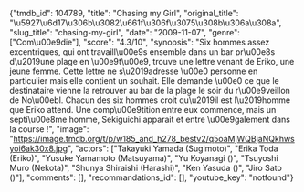{"tmdb_id": 104789, "title": "Chasing my Girl", "original_title": "\u5927\u6d17\u306b\u3082\u661f\u306f\u3075\u308b\u306a\u308a", "slug_title": "chasing-my-girl", "date": "2009-11-07", "genre": ["Com\u00e9die"], "score": "4.3/10", "synopsis": "Six hommes assez excentriques, qui ont travaill\u00e9s ensemble dans un bar pr\u00e8s d\u2019une plage en \u00e9t\u00e9, trouve une lettre venant de Eriko, une jeune femme. Cette lettre ne s\u2019adresse \u00e0 personne en particulier mais elle contient un souhait. Elle demande \u00e0 ce que le destinataire vienne la retrouver au bar de la plage le soir du r\u00e9veillon de No\u00ebl. Chacun des six hommes croit qu\u2019il est l\u2019homme que Eriko attend. Une comp\u00e9tition entre eux commence, mais un septi\u00e8me homme, Sekiguichi apparait et entre \u00e9galement dans la course !", "image": "https://image.tmdb.org/t/p/w185_and_h278_bestv2/q5oaMjWQBjaNQkhwsyoi6ak30x8.jpg", "actors": ["Takayuki Yamada (Sugimoto)", "Erika Toda (Eriko)", "Yusuke Yamamoto (Matsuyama)", "Yu Koyanagi ()", "Tsuyoshi Muro (Nekota)", "Shunya Shiraishi (Harashi)", "Ken Yasuda ()", "Jiro Sato ()"], "comments": [], "recommandations_id": [], "youtube_key": "notfound"}